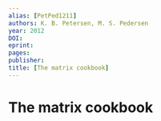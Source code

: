 ```yaml
---
alias: [PetPed1211]
authors: K. B. Petersen, M. S. Pedersen
year: 2012
DOI: 
eprint: 
pages: 
publisher: 
title: [The matrix cookbook]
---
```


# The matrix cookbook


